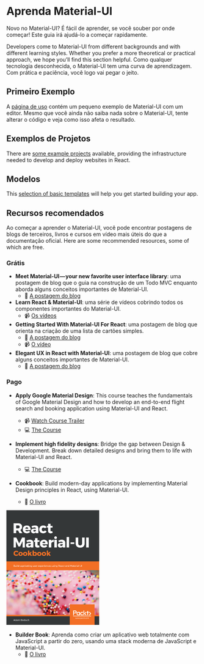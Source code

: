 # Aprenda Material-UI

<p class="description">Novo no Material-UI? É fácil de aprender, se você souber por onde começar! Este guia irá ajudá-lo a começar rapidamente.</p>

Developers come to Material-UI from different backgrounds and with different learning styles. Whether you prefer a more theoretical or practical approach, we hope you’ll find this section helpful. Como qualquer tecnologia desconhecida, o Material-UI tem uma curva de aprendizagem. Com prática e paciência, você logo vai pegar o jeito.

## Primeiro Exemplo

A [página de uso](/getting-started/usage/#quick-start) contém um pequeno exemplo de Material-UI com um editor. Mesmo que você ainda não saiba nada sobre o Material-UI, tente alterar o código e veja como isso afeta o resultado.

## Exemplos de Projetos

There are [some example projects](/getting-started/example-projects/) available, providing the infrastructure needed to develop and deploy websites in React.

## Modelos

This [selection of basic templates](/getting-started/templates/) will help you get started building your app.

## Recursos recomendados

Ao começar a aprender o Material-UI, você pode encontrar postagens de blogs de terceiros, livros e cursos em vídeo mais úteis do que a documentação oficial. Here are some recommended resources, some of which are free.

### Grátis

- **Meet Material-UI — your new favorite user interface library**: uma postagem de blog que o guia na construção de um Todo MVC enquanto aborda alguns conceitos importantes de Material-UI. 
  - 📝 [A postagem do blog](https://medium.freecodecamp.org/meet-your-material-ui-your-new-favorite-user-interface-library-6349a1c88a8c)
- **Learn React & Material-UI**: uma série de vídeos cobrindo todos os componentes importantes do Material-UI. 
  - 📹 [Os vídeos](https://www.youtube.com/watch?v=xm4LX5fJKZ8&list=PLcCp4mjO-z98WAu4sd0eVha1g-NMfzHZk)
- **Getting Started With Material-UI For React**: uma postagem de blog que orienta na criação de uma lista de cartões simples. 
  - 📝 [A postagem do blog](https://medium.com/codingthesmartway-com-blog/getting-started-with-material-ui-for-react-material-design-for-react-364b2688b555)
  - 📹 [O vídeo](https://www.youtube.com/watch?v=PWadEeOuv5o)
- **Elegant UX in React with Material-UI**: uma postagem de blog que cobre alguns conceitos importantes de Material-UI. 
  - 📝 [A postagem do blog](https://alligator.io/react/material-ui/)

### Pago

- **Apply Google Material Design**: This course teaches the fundamentals of Google Material Design and how to develop an end-to-end flight search and booking application using Material-UI and React.
  
  - 📹 [Watch Course Trailer](https://www.youtube.com/watch?v=hhZ6yFvCWho)
  - 💻 [The Course](https://bonsaiilabs.com/courseDetail/material-ui-with-react)
- **Implement high fidelity designs**: Bridge the gap between Design & Development. Break down detailed designs and bring them to life with Material-UI and React.
  
  - 💻 [The Course](https://click.linksynergy.com/deeplink?id=IVuPfk1F/Ow&mid=39197&murl=https%3A%2F%2Fwww.udemy.com%2Fcourse%2Fimplement-high-fidelity-designs-with-material-ui-and-reactjs%2F)
- **Cookbook**: Build modern-day applications by implementing Material Design principles in React, using Material-UI.
  
  - 📘 [O livro](https://www.amazon.com/gp/product/1789615224/)

[![cookbook](/static/blog/material-ui-v4-is-out/cookbook.png)](https://www.amazon.com/gp/product/1789615224/)

- **Builder Book**: Aprenda como criar um aplicativo web totalmente com JavaScript a partir do zero, usando uma stack moderna de JavaScript e Material-UI. 
  - 📘 [O livro](https://builderbook.org/book)